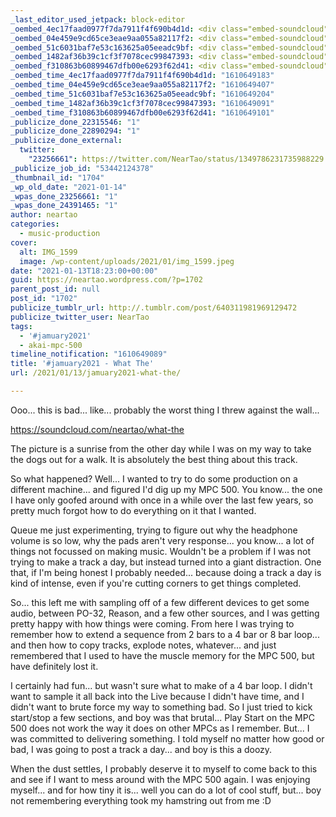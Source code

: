 ```yaml
---
_last_editor_used_jetpack: block-editor
_oembed_4ec17faad0977f7da7911f4f690b4d1d: <div class="embed-soundcloud"><iframe title="Salt In The Wound by NearTao" width="500" height="400" scrolling="no" frameborder="no" src="https://w.soundcloud.com/player/?visual=true&url=https%3A%2F%2Fapi.soundcloud.com%2Ftracks%2F964270459&show_artwork=true&maxwidth=500&maxheight=750&dnt=1"></iframe></div>
_oembed_04e459e9cd65ce3eae9aa055a82117f2: <div class="embed-soundcloud"><iframe title="It Is Gone by NearTao" width="500" height="400" scrolling="no" frameborder="no" src="https://w.soundcloud.com/player/?visual=true&url=https%3A%2F%2Fapi.soundcloud.com%2Ftracks%2F965504029&show_artwork=true&maxwidth=500&maxheight=750&dnt=1"></iframe></div>
_oembed_51c6031baf7e53c163625a05eeadc9bf: <div class="embed-soundcloud"><iframe title="What The by NearTao" width="500" height="400" scrolling="no" frameborder="no" src="https://w.soundcloud.com/player/?visual=true&url=https%3A%2F%2Fapi.soundcloud.com%2Ftracks%2F965176621&show_artwork=true&maxwidth=500&maxheight=750&dnt=1"></iframe></div>
_oembed_1482af36b39c1cf3f7078cec99847393: <div class="embed-soundcloud"><iframe title="What The by NearTao" width="584" height="400" scrolling="no" frameborder="no" src="https://w.soundcloud.com/player/?visual=true&url=https%3A%2F%2Fapi.soundcloud.com%2Ftracks%2F965176621&show_artwork=true&maxwidth=584&maxheight=876&dnt=1"></iframe></div>
_oembed_f310863b60899467dfb00e6293f62d41: <div class="embed-soundcloud"><iframe title="What The by NearTao" width="750" height="400" scrolling="no" frameborder="no" src="https://w.soundcloud.com/player/?visual=true&url=https%3A%2F%2Fapi.soundcloud.com%2Ftracks%2F965176621&show_artwork=true&maxwidth=750&maxheight=1000&dnt=1"></iframe></div>
_oembed_time_4ec17faad0977f7da7911f4f690b4d1d: "1610649183"
_oembed_time_04e459e9cd65ce3eae9aa055a82117f2: "1610649407"
_oembed_time_51c6031baf7e53c163625a05eeadc9bf: "1610649204"
_oembed_time_1482af36b39c1cf3f7078cec99847393: "1610649091"
_oembed_time_f310863b60899467dfb00e6293f62d41: "1610649101"
_publicize_done_22315546: "1"
_publicize_done_22890294: "1"
_publicize_done_external:
  twitter:
    "23256661": https://twitter.com/NearTao/status/1349786231735988229
_publicize_job_id: "53442124378"
_thumbnail_id: "1704"
_wp_old_date: "2021-01-14"
_wpas_done_23256661: "1"
_wpas_done_24391465: "1"
author: neartao
categories:
  - music-production
cover:
  alt: IMG_1599
  image: /wp-content/uploads/2021/01/img_1599.jpeg
date: "2021-01-13T18:23:00+00:00"
guid: https://neartao.wordpress.com/?p=1702
parent_post_id: null
post_id: "1702"
publicize_tumblr_url: http://.tumblr.com/post/640311981969129472
publicize_twitter_user: NearTao
tags:
  - '#jamuary2021'
  - akai-mpc-500
timeline_notification: "1610649089"
title: '#jamuary2021 - What The'
url: /2021/01/13/jamuary2021-what-the/

---
```

Ooo... this is bad... like... probably the worst thing I threw against the wall...

https://soundcloud.com/neartao/what-the

The picture is a sunrise from the other day while I was on my way to take the dogs out for a walk. It is absolutely the best thing about this track.

So what happened? Well... I wanted to try to do some production on a different machine... and figured I'd dig up my MPC 500. You know... the one I have only goofed around with once in a while over the last few years, so pretty much forgot how to do everything on it that I wanted.

Queue me just experimenting, trying to figure out why the headphone volume is so low, why the pads aren't very response... you know... a lot of things not focussed on making music. Wouldn't be a problem if I was not trying to make a track a day, but instead turned into a giant distraction. One that, if I'm being honest I probably needed... because doing a track a day is kind of intense, even if you're cutting corners to get things completed.

So... this left me with sampling off of a few different devices to get some audio, between PO-32, Reason, and a few other sources, and I was getting pretty happy with how things were coming. From here I was trying to remember how to extend a sequence from 2 bars to a 4 bar or 8 bar loop... and then how to copy tracks, explode notes, whatever... and just remembered that I used to have the muscle memory for the MPC 500, but have definitely lost it.

I certainly had fun... but wasn't sure what to make of a 4 bar loop. I didn't want to sample it all back into the Live because I didn't have time, and I didn't want to brute force my way to something bad. So I just tried to kick start/stop a few sections, and boy was that brutal... Play Start on the MPC 500 does not work the way it does on other MPCs as I remember. But... I was committed to delivering something. I told myself no matter how good or bad, I was going to post a track a day... and boy is this a doozy.

When the dust settles, I probably deserve it to myself to come back to this and see if I want to mess around with the MPC 500 again. I was enjoying myself... and for how tiny it is... well you can do a lot of cool stuff, but... boy not remembering everything took my hamstring out from me :D
